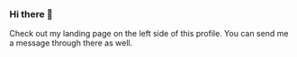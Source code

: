 ### Hi there 👋

Check out my landing page on the left side of this profile. You can send me a message through there as well.
